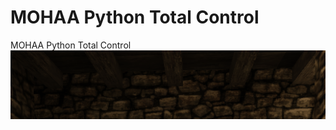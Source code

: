 # MOHAA Python Total Control
MOHAA Python Total Control
![MOHAA-PTC chat commands](https://github.com/Appelpitje/MOHAA-PTC/raw/master/PTC.gif)
